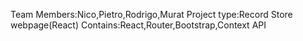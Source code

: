 Team Members:Nico,Pietro,Rodrigo,Murat
Project type:Record Store webpage(React)
Contains:React,Router,Bootstrap,Context API
